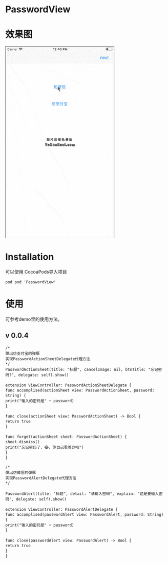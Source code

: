 # PasswordView
# 效果图
![效果如图](https://github.com/kunpo/PasswordView/blob/master/DocumentAssets/demo.gif)

# Installation
可以使用 CocoaPods导入项目
```
pod pod 'PasswordView'
```
# 使用
可参考demo里的使用方法。
## v 0.0.4
```
/*
弹出仿支付宝的弹框
实现PasswordActionSheetDelegate代理方法
*/
PasswordActionSheet(title: "标题", cancelImage: nil, btnTitle: "忘记密码?", delegate: self).show()

extension ViewController: PasswordActionSheetDelegate {
func accomplised(actionSheet view: PasswordActionSheet, password: String) {
print("输入的密码是" + password)
}

func close(actionSheet view: PasswordActionSheet) -> Bool {
return true
}

func forget(actionSheet sheet: PasswordActionSheet) {
sheet.dismiss()
print("忘记密码了，😂，你自己看着办吧")
}
}
```

```
/*
弹出仿微信的弹框
实现PasswordAlertDelegate代理方法
*/

PasswordAlert(title: "标题", detail: "请输入密码", explain: "这是要输入密码", delegate: self).show()

extension ViewController: PasswordAlertDelegate {
func accomplised(passwordAlert view: PasswordAlert, password: String) {
print("输入的密码是" + password)
}

func close(passwordAlert view: PasswordAlert) -> Bool {
return true
}
}

```


